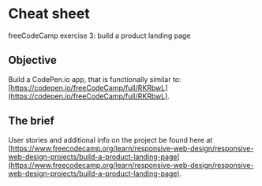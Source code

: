 # Cheat sheet
freeCodeCamp exercise 3: build a product landing page

## Objective
Build a CodePen.io app, that is functionally similar to: [https://codepen.io/freeCodeCamp/full/RKRbwL](https://codepen.io/freeCodeCamp/full/RKRbwL).

## The brief
User stories and additional info on the project be found here at [https://www.freecodecamp.org/learn/responsive-web-design/responsive-web-design-projects/build-a-product-landing-page](https://www.freecodecamp.org/learn/responsive-web-design/responsive-web-design-projects/build-a-product-landing-page).
